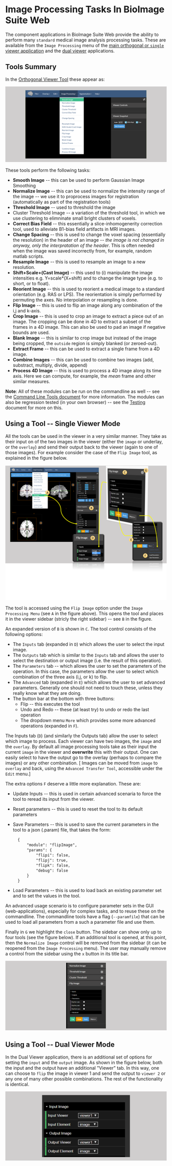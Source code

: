 # Image Processing Tasks In BioImage Suite Web

The component applications in BioImage Suite Web provide the ability to perform many `standard` medical image analysis processing tasks. These are available from the `Image Processing` menu of the [main  orthogonal or `single` viewer application](../viewers.md) and the [dual viewer](../dualviewer.md) applications.

## Tools Summary

In the [Orthogonal Viewer Tool](https://bioimagesuiteweb.github.io/webapp/viewer.html) these appear as:

![imageprocmenu](figures/imageproc1.png)

These tools perform the following tasks:

* __Smooth Image__ -- this can be used to perform Gaussian Image Smoothing
* __Normalize Image__ -- this can be used to normalize the intensity range of the image -- we use it to proprocess images for registration (automatically as part of the registration tools)
* __Threshold Image__ -- used to threshold the image
* Cluster Threshold Image -- a variation of the threshold tool, in which we use clustering to elimninate small bright clusters of voxels.
* __Correct Bias Field__ -- this essentially a slice-inhomogenerity correction tool, used to alleviate B1-bias field artifacts in MRI images.
* __Change Spacing__ -- this is used to change the voxel spacing (essentially the resolution) in the header of an image -- _the image is not changed in anyway, only the interpratation of the header_. This is often needed when the image was saved incorrectly from, for example, random matlab scripts.
* __Resample Image__ -- this is used to resample an image to a new resolution.
* __Shift+Scale+(Cast Image)__ -- this used to (i) manipulate the image intensities e.g. Y=scale*(X+shift) and to change the image type (e.g. to short, or to float).
* __Reorient Image__ -- this is used to reorient a medical image to a standard orientation (e.g. RAS or LPS). The reorientation is simply performed by permuting the axes. No interpolation or resampling is done.
* __Flip Image__ -- this is used to flip an image along any combination of the i,j and k-axis.
* __Crop Image__ -- this is used to crop an image to extract a piece out of an image. The cropping can be done in 4D to extract a subset of the frames in a 4D image. This can also be used to pad an image if negative bounds are used.
* __Blank Image__ -- this is similar to crop image but instead of the image being cropped, the `outside` region is simply blanked (or zeroed-out).
* __Extract Frame__ -- this can be used to extract a single frame from a 4D image.
* __Combine Images__ -- this can be used to combine two images (add, substract, multiply, divide, append)
* __Process 4D Image__ -- this is used to process a 4D image along its time axis. Here we can compute, for example, the _mean_ frame and other similar measures.

__Note__: All of these modules can be run on the commandline as well -- see the [Command Line Tools document](../CommandLineTools.md) for more information. The modules can also be regression tested (in your own browser) -- see the [Testing](../biswebtest.md) document for more on this.

## Using a Tool -- Single Viewer Mode

All the tools can be used in the viewer in a very similar manner. They take as their input on of the two images in the viewer (either the `image` or underlay, or the `overlay`) and send their output back to the viewer (again to one of those images). For example consider the case of the `Flip Image` tool, as explained in the figure below.

![flipimage](figures/imageproc2.png)

The tool is accessed using the `Flip Image` option under the `Image Processing Menu` (see `A` in the figure above). This opens the tool and places it in the viewer sidebar (stricly the right sidebar) -- see `B` in the figure.

An expanded version of `B` is shown in `C`. The tool control consists of the following options:

* The `Inputs` tab (expanded in `D`) which allows the user to select the input image.
* The `Outputs` tab which is similar to the `Inputs` tab and allows the user to select the destination or output image (i.e. the result of this operation).
* The `Parameters` tab -- which allows the user to set the parameters of the operation. In this case, the parameters allow the user to select which combination of the three axis (i,j, or k) to flip.
* The `Advanced` tab (expanded in `E`) which allows the user to set advanced parameters. Generally one should not need to touch these, unless they really know what they are doing.
* The button bar at the bottom with three buttons:
    * Flip -- this executes the tool
    * Undo and Redo -- these (at least try) to undo or redo the last operation
    * The dropdown menu `More` which provides some more advanced operations (expanded in `F`).

The Inputs tab (`D`) (and similarly the Outputs tab) allow the user to select which image to process. Each viewer can have two images, the `image` and the `overlay`. By default all image processing tools take as their input the current `image` in the viewer and __overwrite__ this with their output. One can easily select to have the output go to the overlay (perhaps to compare the images) or any other combination. [ Images can be moved from `image` to `overlay` and back, using the `Advanced Transfer Tool`, accessible under the `Edit` menu.]

The extra options `F` deserve a little more explanation. These are:

* Update Inputs -- this is used in certain advanced scenaria to force the tool to reread its input from the viewer.
* Reset parameters -- this is used to reset the tool to its default parameters
* Save Parameters -- this is used to save the current parameters in the tool to a json (.param) file, that takes the form:

        {
            "module": "flipImage",
            "params": {
                "flipi": false,
                "flipj": true,
                "flipk": false,
                "debug": false
            }
        }

* Load Parameters -- this is used to load back an existing parameter set and to set the values in the tool.

An advanced usage scenario is to configure parameter sets in the GUI (web-applications), especially for complex tasks, and to reuse these on the commandline. The commandline tools have a flag (`--paramfile`) that can be used to load all parameters from a such a parameter file and use them.

Finally in `G` we highlight the `close` button. The sidebar can show only up to four tools (see the figure below). If an additional tool is opened, at this point, then the `Normalize Image` control will be removed from the sidebar (it can be reopened from the `Image Processing` menu). The user may manually remove a control from the sidebar using the `x` button in its title bar.

![closebutton](figures/imageproc2.5.png)

## Using a Tool -- Dual Viewer Mode

In the Dual Viewer application, there is an additional set of options for setting the `input` and the `output` image. As shown in the figure below, both the input and the output have an additional "Viewer" tab. In this way, one can choose to `flip` the image in viewer 1 and send the output to `viewer 2` or any one of many other possible combinations. The rest of the functionality is identical.

![dualviewer](figures/imageproc3.png)
